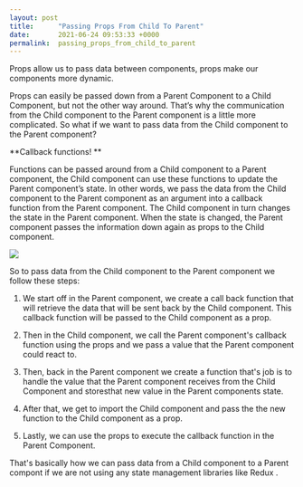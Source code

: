 ```yaml
---
layout: post
title:      "Passing Props From Child To Parent"
date:       2021-06-24 09:53:33 +0000
permalink:  passing_props_from_child_to_parent
---
```



Props allow us to pass data between components, props make our components more dynamic.

Props can easily be passed down from a Parent Component to a Child Component, but not the other way around. That’s why the communication from the Child component to the Parent component is a little more complicated. So what if we want to pass data from the Child component to the Parent component?

**Callback functions! **

Functions can be passed around from a Child component to a Parent component, the Child component can use these functions to update the Parent component’s state. In other words, we pass the data from the Child component to the Parent component as an argument into a callback function from the Parent component. The Child component in turn changes the state in the Parent component. When the state is changed, the Parent component passes the information down again as props to the Child component.

![](https://www.thecodebuzz.com/wp-content/uploads/2020/06/React-How-to-Pass-Data-From-child-Component-to-Parent-Component-394x520.jpg)

So to pass data from the Child component to the Parent component we follow these steps: 

1. We start off in the Parent component, we create a call back function that will retrieve the data that will be sent back by the Child component. This callback function will be passed to the Child component as a prop.

2. Then in the Child component, we call the Parent component's callback function using the props and we pass a value that the Parent component could react to.

3. Then, back in the Parent component we create a function that's job is to handle the value that the Parent component receives from the Child Component and storesthat new value in the Parent components state.

4. After that, we get to import the Child component and pass the the new function to the Child component as a prop.

5. Lastly, we can use the props to execute the callback function in the Parent Component.


That's basically how we can pass data from a Child component to a Parent compont if we are not using any state management libraries like Redux .




